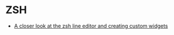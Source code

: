 # ZSH 

- [A closer look at the zsh line editor and creating custom widgets](https://sgeb.io/posts/2014/04/zsh-zle-custom-widgets/)
